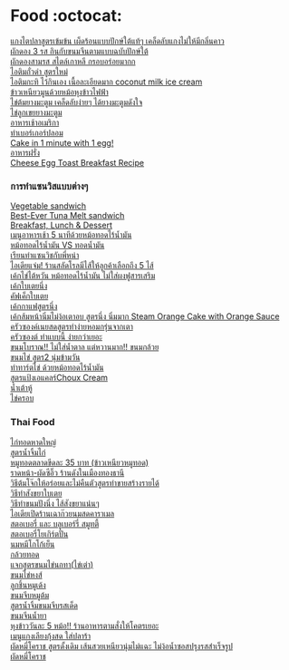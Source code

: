 # Food :octocat:<br>
[แกงไตปลาสูตรเข้มข้น เผ็ดร้อนแบบปักษ์ใต้แท้ๆ เคล็ดลับแกงไม่ให้มีกลิ่นคาว](https://www.youtube.com/watch?v=I42CHLtOj7g)<br>
[ผักดอง 3 รส กินกับขนมจีนตามแบบฉบับปักษ์ใต้](https://www.youtube.com/watch?v=6oeXMnAbYl0)<br>
[ผักดองสามรส สไตล์เกาหลี กรอบอร่อยมากก](https://www.youtube.com/watch?v=1jV_PKoGMK8)<br>
[ไอติมถั่วดำ สูตรใหม่](https://www.youtube.com/watch?v=aHVRm2ErvXY)<br>
[ไอติมกะทิ ไว้กินเอง เนื้อละเอียดมาก coconut milk ice cream](https://www.youtube.com/watch?v=DsJe6JEyXwo)<br>
[ข้าวเหนียวมูนด้วยหม้อหุงข้าวไฟฟ้า](https://www.youtube.com/watch?v=ugvVPn2DHto)<br>
[ไข่ต้มยางมะตูม เคล็ดลับง่ายๆ ได้ยางมะตูมดังใจ](https://www.youtube.com/watch?v=8D0iFNGhJaQ)<br>
[ไข่ลูกเขยยางมะตูม](https://www.youtube.com/watch?v=NcxzhITLuYI)<br>
[อาหารเช้าอเมริกา](https://www.youtube.com/watch?v=z52C_XdeYvc)<br>
[ทำเบอร์เกอร์ปลอม](https://www.youtube.com/watch?v=H6IjZsGNX6A)<br>
[Cake in 1 minute with 1 egg!](https://www.youtube.com/watch?v=a8us7um2-kI)<br>
[อาหารฝรั่ง](https://www.youtube.com/watch?v=OWp0JROltMU)<br>
[Cheese Egg Toast Breakfast Recipe](https://www.youtube.com/watch?v=atrx60ulTJo)<br>

### **การทำแซนวิสแบบต่างๆ**
[Vegetable sandwich](https://www.youtube.com/watch?v=YfMEk4eiQM4)<br>
[Best-Ever Tuna Melt sandwich](https://www.youtube.com/watch?v=rlOywSJnPOU)<br>
[Breakfast, Lunch & Dessert](https://www.youtube.com/watch?v=Jg32cjPTXCM)<br>
[เมนูอาหารเช้า 5 นาทีด้วยหม้อทอดไร้น้ำมัน](https://www.youtube.com/watch?v=1xi4cbrlIVs)<br>
[หม้อทอดไร้น้ำมัน VS ทอดน้ำมัน](https://www.youtube.com/watch?v=S2_wxcM0coI)<br>
[เรียน​ท​ำ​แซนวิช​กับ​พี่​หน่า​](https://www.youtube.com/watch?v=4xwMJaqwvMU)<br>
[ไอเดียแจ่ม! ร้านสลัดโรลมีไส้ให้ลูกค้าเลือกถึง 5 ไส้](https://www.youtube.com/watch?v=-H5bl1M3Vmw)<br>
[เค้กไข่ไต้หวัน หม้อทอดไร้น้ำมัน ไม่ใส่ผงฟูสารเสริม](https://www.youtube.com/watch?v=oos3mKjX5Og)<br>
[เค้กใบเตยนึ่ง](https://www.youtube.com/watch?v=pPBvvzlUoiM)<br>
[คัฟเค็กใบเตย](https://www.youtube.com/watch?v=FlJd4A9ne_8)<br>
[เค้กกาแฟสูตรนึ่ง](https://www.youtube.com/watch?v=ixlO8bZrdMo)<br>
[เค้กส้มหน้านิ่มไม่ง้อเตาอบ สูตรนึ่ง นิ่มมาก Steam Orange Cake with Orange Sauce](https://www.youtube.com/watch?v=a_OlaxiaZo8)<br>
[ครัวซองค์เนยสดสูตรทำง่ายหอมกรุ่นจากเตา](https://www.youtube.com/watch?v=ZZYOu7Iigss)<br>
[ครัวซองต์ ทำแบบนี้ ง่ายกว่าเยอะ](https://www.youtube.com/watch?v=MzsFKWSSfns)<br>
[ขนมโบราณ!! ไม่ใส่น้ำตาล แต่หวานมาก!! ขนมกล้วย](https://www.youtube.com/watch?v=x5AOLd27Pvc)<br>
[ขนมไข่ สูตร2 นุ่มข้ามวัน](https://www.youtube.com/watch?v=FWDCJfDCiXM)<br>
[ทำทาร์ตไข่ ด้วยหม้อทอดไร้น้ำมัน](https://www.youtube.com/watch?v=lBgDoXgCwyk)<br>
[สูตรแป้งเอแคลร์Choux Cream](https://www.youtube.com/watch?v=pTSEKQyXe8s)<br>
[น้ำเต้าหู้](https://www.youtube.com/watch?v=1IYb_zkknLE)<br>
[ไข่ครอบ](https://www.youtube.com/watch?v=uXNRXsmKEA0)<br>
### **Thai Food**
[ไก่ทอดหาดใหญ่](https://www.youtube.com/watch?v=wfED__ZgWp8)<br>
[สูตรน้ำจิ้มไก่](https://www.youtube.com/watch?v=eWaKv3h-ccE)<br>
[หมูทอดตลาดขีดละ 35 บาท (ข้าวเหนียวหมูทอด)](https://www.youtube.com/watch?v=Ky51_h9hGK0)<br>
[ราดหน้า-ผัดซีอิ๊ว ร้านดังในเมืองทองธานี](https://www.youtube.com/watch?v=bG3M27GvDkI)<br>
[วิธีต้มโจ๊กให้อร่อยและไม่คืนตัวสูตรทำขายสร้างรายได้](https://www.youtube.com/watch?v=DvhFUbpXE1c)<br>
[วิธีทำสังขยาใบเตย](https://www.youtube.com/watch?v=khS6RyKeBoA)<br>
[วิธีทำขนมปังนึ่ง ไส้สังขยาแน่นๆ ](https://www.youtube.com/watch?v=qw7VIQCzBIU)<br>
[ไอเดียเปิดร้านเฉาก๊วยนมสดคาราเมล](https://www.youtube.com/watch?v=bj-GZyYHpKk)<br>
[สตอเบอรี่ และ บลูเบอร์รี่ สมูทตี้](https://www.youtube.com/watch?v=Fi3m9pbCKaw)<br>
[สตอเบอรี่โยเกิร์ตปั่น](https://www.youtube.com/watch?v=dkfXv29e7e0)<br>
[นมหมีโกโก้เย็น](https://www.youtube.com/watch?v=1G7Rk-H3RWU)<br>
[กล้วยทอด](https://www.youtube.com/watch?v=QrCEE5RkXFg)<br>
[แจกสูตรขนมไข่นกทา(ไข่เต่า)](https://www.youtube.com/watch?v=aYWI_emW8kk)<br>
[ขนมไข่หงส์ ](https://www.youtube.com/watch?v=C2CljD9ZrxA)<br>
[ลูกชิ้นหมูเด้ง](https://www.youtube.com/watch?v=wTR0REUQYSQ)<br>
[ขนมจีบหมูต้ม](https://www.youtube.com/watch?v=jwDFehzfvsk)<br>
[สูตรน้ำจิ้มขนมจีบรสเด็ด](https://www.youtube.com/watch?v=ZajpCQsc7NQ)<br>
[ขนมจีนน้ำยา](https://www.youtube.com/watch?v=d_Zk4aHV398)<br>
[หุงข้าววันละ 5 หม้อ!! ร้านอาหารตามสั่งให้โคตรเยอะ](https://www.youtube.com/watch?v=vNBfuX2SZAE)<br>
[เมนูแกงเลียงกุ้งสด ใส่ปลาร้า](https://www.youtube.com/watch?v=Fg2nyoo6HGE)<br>
[ผัดหมี่โคราช สูตรดั้งเดิม เส้นสวยเหนียวนุ่มไม่แฉะ ไม่ง้อน้ำซอสปรุงรสสำเร็จรูป](https://www.youtube.com/watch?v=TMM2GfCFBLs)<br>
[ผัดหมี่โคราช](https://www.youtube.com/watch?v=B8QZfII4108)<br>

